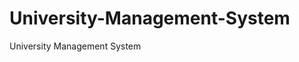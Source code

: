 # University-Management-System
University Management System                                              
